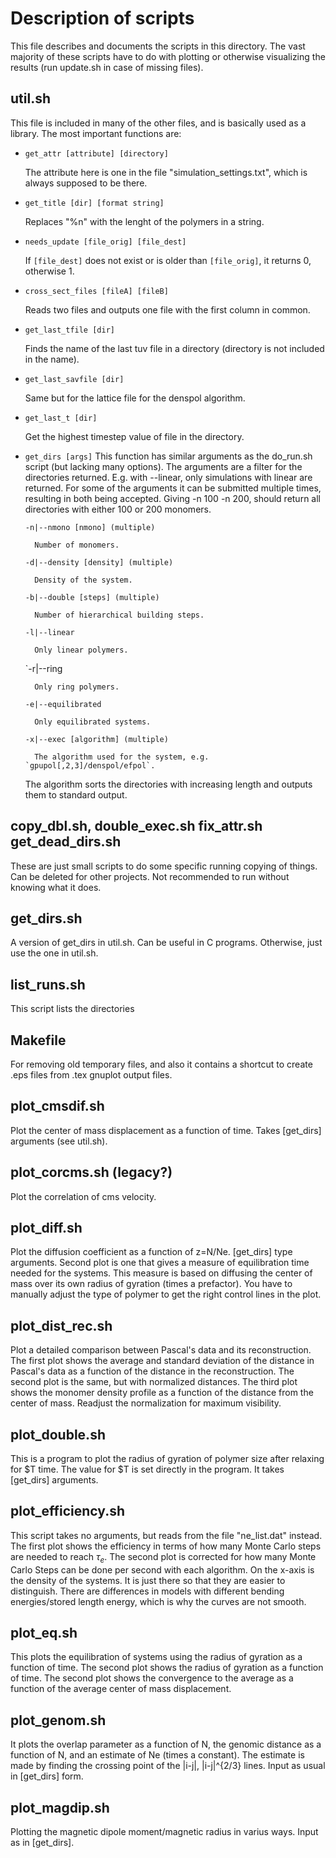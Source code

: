 # Description of scripts

This file describes and documents the scripts in this directory. The vast majority of these scripts have to do with plotting or otherwise visualizing the results (run update.sh in case of missing files). 

## util.sh

This file is included in many of the other files, and is basically used as a library. The most important functions are:

- `get_attr [attribute] [directory]`

	The attribute here is one in the file "simulation_settings.txt", which is always supposed to be there.

- `get_title [dir] [format string]`

	Replaces "%n" with the lenght of the polymers in a string.

- `needs_update [file_orig] [file_dest]`

	If `[file_dest]` does not exist or is older than `[file_orig]`, it returns 0, otherwise 1.

- `cross_sect_files [fileA] [fileB]`

	Reads two files and outputs one file with the first column in common.

- `get_last_tfile [dir]`

	Finds the name of the last tuv file in a directory (directory is not included in the name).

- `get_last_savfile [dir]`

	Same but for the lattice file for the denspol algorithm.

- `get_last_t [dir]`

	Get the highest timestep value of file in the directory.

- `get_dirs [args]`
	This function has similar arguments as the do_run.sh script (but lacking many options). The arguments are a filter for the directories returned. E.g. with --linear, only simulations with linear are returned. For some of the arguments it can be submitted multiple times, resulting in both being accepted. Giving -n 100 -n 200, should return all directories with either 100 or 200 monomers.
	
	`-n|--nmono [nmono] (multiple)`
	
		Number of monomers.
	
	`-d|--density [density] (multiple)`
	
		Density of the system.
	
	`-b|--double [steps] (multiple)`
	
		Number of hierarchical building steps.
	
	`-l|--linear`
	
		Only linear polymers.
	
	`-r|--ring
	
		Only ring polymers.
	
	`-e|--equilibrated`
	
		Only equilibrated systems.
	
	`-x|--exec [algorithm] (multiple)`
	
		The algorithm used for the system, e.g. `gpupol[,2,3]/denspol/efpol`.
	
	The algorithm sorts the directories with increasing length and outputs them to standard output.


## copy_dbl.sh, double_exec.sh fix_attr.sh get_dead_dirs.sh

These are just small scripts to do some specific running copying of things. Can be deleted for other projects. Not recommended to run without knowing what it does.


## get_dirs.sh

A version of get_dirs in util.sh. Can be useful in C programs. Otherwise, just use the one in util.sh.


## list_runs.sh

This script lists the directories 

## Makefile

For removing old temporary files, and also it contains a shortcut to create .eps files from .tex gnuplot output files.

## plot_cmsdif.sh

Plot the center of mass displacement as a function of time. Takes [get_dirs] arguments (see util.sh). 

## plot_corcms.sh (legacy?)

Plot the correlation of cms velocity.

## plot_diff.sh

Plot the diffusion coefficient as a function of z=N/Ne. [get_dirs] type arguments. Second plot is one that gives a measure of equilibration time needed for the systems. This measure is based on diffusing the center of mass over its own radius of gyration (times a prefactor). You have to manually adjust the type of polymer to get the right control lines in the plot. 

## plot_dist_rec.sh

Plot a detailed comparison between Pascal's data and its reconstruction. The first plot shows the average and standard deviation of the distance in Pascal's data as a function of the distance in the reconstruction. The second plot is the same, but with normalized distances. The third plot shows the monomer density profile as a function of the distance from the center of mass. Readjust the normalization for maximum visibility.

## plot_double.sh

This is a program to plot the radius of gyration of polymer size after relaxing for $T time. The value for $T is set directly in the program. It takes [get_dirs] arguments. 

## plot_efficiency.sh

This script takes no arguments, but reads from the file "ne_list.dat" instead. The first plot shows the efficiency in terms of how many Monte Carlo steps are needed to reach $\tau_e$. The second plot is corrected for how many Monte Carlo Steps can be done per second with each algorithm. On the x-axis is the density of the systems. It is just there so that they are easier to distinguish. There are differences in models with different bending energies/stored length energy, which is why the curves are not smooth.

## plot_eq.sh

This plots the equilibration of systems using the radius of gyration as a function of time. The second plot shows the radius of gyration as a function of time. The second plot shows the convergence to the average as a function of the average center of mass displacement. 

## plot_genom.sh

It plots the overlap parameter as a function of N, the genomic distance as a function of N, and an estimate of Ne (times a constant). The estimate is made by finding the crossing point of the |i-j|, |i-j|^{2/3} lines. Input as usual in [get_dirs] form. 

## plot_magdip.sh

Plotting the magnetic dipole moment/magnetic radius in varius ways. Input as in [get_dirs]. 
